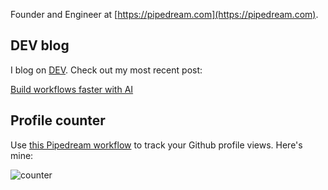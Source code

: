 Founder and Engineer at [https://pipedream.com](https://pipedream.com).

## DEV blog

I blog on [DEV](http://dev.to/). Check out my most recent post:

<!-- dev -->
[Build workflows faster with AI](https://dev.to/dylburger/build-workflows-faster-with-ai-1dp9)
<!-- devend -->

## Profile counter

Use [this Pipedream workflow](https://pipedream.com/@tod/github-profile-view-counter-p_G6CNmN/readme) to track your Github profile views. Here's mine:

![counter](https://en77c11f84opae9.m.pipedream.net)
